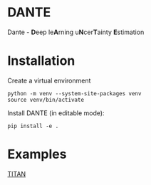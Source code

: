 # DANTE
Dante - **D**eep le**A**rning u**N**cer**T**ainty **E**stimation

# Installation

Create a virtual environment

```
python -m venv --system-site-packages venv
source venv/bin/activate
```

Install DANTE (in editable mode): 

```
pip install -e .
```

# Examples

[TITAN](examples/TITAN/TITAN_EXAMPLE.md)
